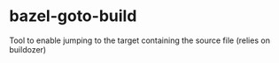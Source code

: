 # bazel-goto-build
Tool to enable jumping to the target containing the source file (relies on buildozer)
